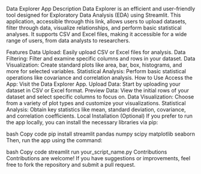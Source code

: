 Data Explorer App
Description
Data Explorer is an efficient and user-friendly tool designed for Exploratory Data Analysis (EDA) using Streamlit. This application, accessible through this link, allows users to upload datasets, filter through data, visualize relationships, and perform basic statistical analyses. It supports CSV and Excel files, making it accessible for a wide range of users, from data analysts to researchers.

Features
Data Upload: Easily upload CSV or Excel files for analysis.
Data Filtering: Filter and examine specific columns and rows in your dataset.
Data Visualization: Create standard plots like area, bar, box, histograms, and more for selected variables.
Statistical Analysis: Perform basic statistical operations like covariance and correlation analysis.
How to Use
Access the App: Visit the Data Explorer App.
Upload Data: Start by uploading your dataset in CSV or Excel format.
Preview Data: View the initial rows of your dataset and select specific columns to focus on.
Data Visualization: Choose from a variety of plot types and customize your visualizations.
Statistical Analysis: Obtain key statistics like mean, standard deviation, covariance, and correlation coefficients.
Local Installation (Optional)
If you prefer to run the app locally, you can install the necessary libraries via pip:

bash
Copy code
pip install streamlit pandas numpy scipy matplotlib seaborn
Then, run the app using the command:

bash
Copy code
streamlit run your_script_name.py
Contributions
Contributions are welcome! If you have suggestions or improvements, feel free to fork the repository and submit a pull request.
